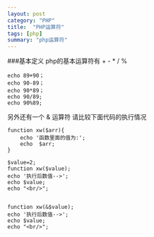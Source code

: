 ```yaml
---
layout: post
category: "PHP"
title:  "PHP运算符"
tags: [php]
summary: "php运算符"
---
```

###基本定义
php的基本运算符有 + - * / % 

```
echo 89+90；
echo 90-89；
echo 90*89；
echo 90/89;
echo 90%89;

```
另外还有一个  & 运算符
请比较下面代码的执行情况

```
function xw($arr){
	echo '函数里面的值为:';
	echo  $arr;
}

$value=2;
function xw($value);
echo '执行后数值-->';
echo $value;
echo "<br/>";


function xw(&$value);
echo '执行后数值-->';
echo $value;
echo "<br/>";


```
